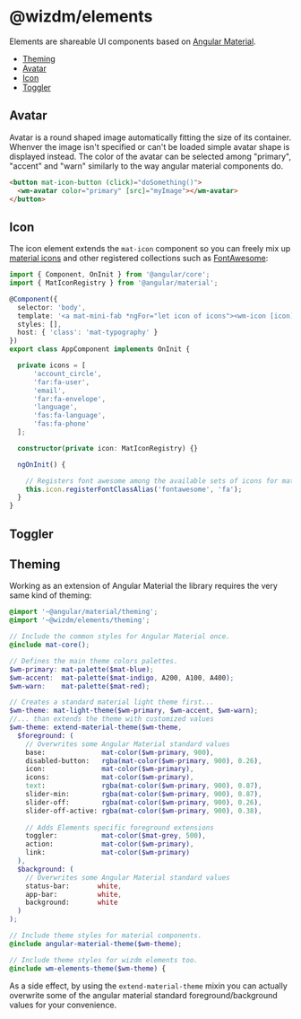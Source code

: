 @wizdm/elements
===============

Elements are shareable UI components based on [Angular Material](https://material.angular.io). 

* [Theming](#theming)
* [Avatar](#avatar)
* [Icon](#icon)
* [Toggler](#toggler)

## Avatar

Avatar is a round shaped image automatically fitting the size of its container. Whenver the image isn't specified or can't be loaded simple avatar shape is displayed instead. The color of the avatar can be selected among "primary", "accent" and "warn" similarly to the way angular material components do.

``` html
<button mat-icon-button (click)="doSomething()">
  <wm-avatar color="primary" [src]="myImage"></wm-avatar>
</button>
```

## Icon

The icon element extends the `mat-icon` component so you can freely mix up [material icons](https://material.io/tools/icons) and other registered collections such as [FontAwesome](https://fontawesome.com/icons):

``` typescript
import { Component, OnInit } from '@angular/core';
import { MatIconRegistry } from '@angular/material';

@Component({
  selector: 'body',
  template: '<a mat-mini-fab *ngFor="let icon of icons"><wm-icon [icon]="icon"></wm-icon></a>',
  styles: [],
  host: { 'class': 'mat-typography' }
})
export class AppComponent implements OnInit { 

  private icons = [
      'account_circle',
      'far:fa-user',
      'email',
      'far:fa-envelope',
      'language',
      'fas:fa-language',
      'fas:fa-phone'
  ];

  constructor(private icon: MatIconRegistry) {}

  ngOnInit() {

    // Registers font awesome among the available sets of icons for mat-icon component
    this.icon.registerFontClassAlias('fontawesome', 'fa');
  }
}
```

## Toggler

## Theming

Working as an extension of Angular Material the library requires the very same kind of theming:

``` scss
@import '~@angular/material/theming';
@import '~@wizdm/elements/theming';

// Include the common styles for Angular Material once.
@include mat-core();

// Defines the main theme colors palettes.
$wm-primary: mat-palette($mat-blue);
$wm-accent:  mat-palette($mat-indigo, A200, A100, A400);
$wm-warn:    mat-palette($mat-red);

// Creates a standard material light theme first...
$wm-theme: mat-light-theme($wm-primary, $wm-accent, $wm-warn);
//... than extends the theme with customized values
$wm-theme: extend-material-theme($wm-theme, 
  $foreground: (
    // Overwrites some Angular Material standard values
    base:              mat-color($wm-primary, 900),
    disabled-button:   rgba(mat-color($wm-primary, 900), 0.26),
    icon:              mat-color($wm-primary),
    icons:             mat-color($wm-primary),
    text:              rgba(mat-color($wm-primary, 900), 0.87),
    slider-min:        rgba(mat-color($wm-primary, 900), 0.87),
    slider-off:        rgba(mat-color($wm-primary, 900), 0.26),
    slider-off-active: rgba(mat-color($wm-primary, 900), 0.38),
    
    // Adds Elements specific foreground extensions
    toggler:           mat-color($mat-grey, 500),
    action:            mat-color($wm-primary),
    link:              mat-color($wm-primary)
  ),
  $background: (
    // Overwrites some Angular Material standard values
    status-bar:       white,
    app-bar:          white,
    background:       white
  )
);

// Include theme styles for material components.
@include angular-material-theme($wm-theme);

// Include theme styles for wizdm elements too.
@include wm-elements-theme($wm-theme) {
```

As a side effect, by using the `extend-material-theme` mixin you can actually overwrite some of the angular material standard foreground/background values for your convenience.
